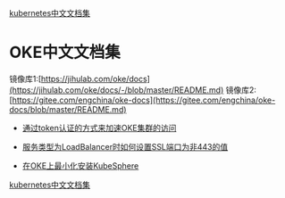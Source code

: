 [kubernetes中文文档集](./k8s-docs/README.md)

# OKE中文文档集

镜像库1:[https://jihulab.com/oke/docs](https://jihulab.com/oke/docs/-/blob/master/README.md)
镜像库2:[https://gitee.com/engchina/oke-docs](https://gitee.com/engchina/oke-docs/blob/master/README.md)


- [通过token认证的方式来加速OKE集群的访问](./通过token认证的方式来加速OKE集群的访问/README.md)

- [服务类型为LoadBalancer时如何设置SSL端口为非443的值](./服务类型为LoadBalancer时如何设置SSL端口为非443的值/README.md)

- [在OKE上最小化安装KubeSphere](./在OKE上最小化安装KubeSphere/README.md)



[kubernetes中文文档集](./k8s-docs/README.md)
